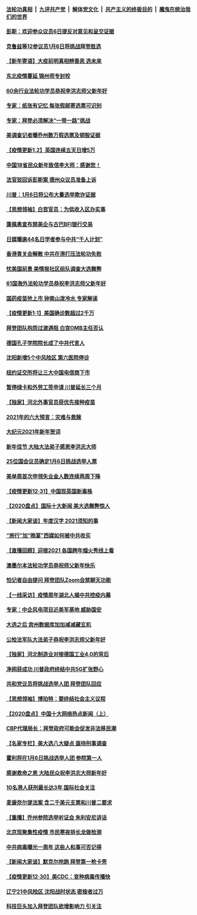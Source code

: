 

####  [法轮功真相](../../../../basic/blob/master/README.md?t=01031154) &nbsp;|&nbsp; [九评共产党](../../../../9ping.md/blob/master/README.md?t=01031154) &nbsp;|&nbsp; [解体党文化](../../../../jtdwh.md/blob/master/README.md?t=01031154)  &nbsp;|&nbsp; [共产主义的终极目的](../../../../gczydzjmd.md/blob/master/README.md?t=01031154) &nbsp;|&nbsp; [魔鬼在统治我们的世界](../../../../mgztzwmdsj.md/blob/master/README.md?t=01031154) 

#### [彭斯：欢迎参众议员6日提反对意见和呈交证据](../pages/nf4514/n12662991.md?t=01031154) 

#### [克鲁兹等12参议员1月6日将挑战拜登胜选](../pages/nf4514/n12662409.md?t=01031154) 

#### [【新年寄语】大疫前明真相辨善恶 选未来](../pages/nf4514/n12660855.md?t=01031154) 

#### [东北疫情蔓延 锦州师专封校](../pages/nf4514/n12662080.md?t=01031154) 

#### [60余行业法轮功学员恭祝李洪志师父新年好](../pages/nf4514/n12660140.md?t=01031154) 

#### [专家：纸张有记忆 每张假邮寄选票可识别](../pages/nf4514/n12661536.md?t=01031154) 

#### [专家：拜登必须解决“一带一路”挑战](../pages/nf4514/n12660092.md?t=01031154) 

#### [美调查记者曝乔州数万假选票及销毁证据](../pages/nf4514/n12662128.md?t=01031154) 

#### [【疫情更新1.2】英国连续五天日增5万](../pages/nf4514/n12661914.md?t=01031154) 

#### [中国18省民众新年致信李大师：感谢您！](../pages/nf4514/n12660900.md?t=01031154) 

#### [法官驳回诉彭斯案 德州众议员准备上诉](../pages/nf4514/n12661328.md?t=01031154) 

#### [川普：1月6日将公布大量选举欺诈证据](../pages/nf4514/n12661416.md?t=01031154) 

#### [【思想领袖】白宫官员：为低收入区办实事](../pages/nf4514/n12549296.md?t=01031154) 

#### [蓬佩奥宣布禁美企与古巴BFI银行交易](../pages/nf4514/n12660910.md?t=01031154) 

#### [日媒曝逾44名日学者参与中共“千人计划”](../pages/nf4514/n12660743.md?t=01031154) 

#### [香港青关会解散 中共在港打压法轮功失败](../pages/nf4514/n12660484.md?t=01031154) 

#### [忧美国前景 美情报社区组队调查大选舞弊](../pages/nf4514/n12660421.md?t=01031154) 

#### [61国海外法轮功学员恭祝李洪志师父新年好](../pages/nf4514/n12642622.md?t=01031154) 

#### [国药疫苗抢上市 钟南山泼冷水 专家解读](../pages/nf4514/n12659581.md?t=01031154) 

#### [【疫情更新1·1】美国确诊数超过2千万](../pages/nf4514/n12659462.md?t=01031154) 

#### [拜登团队抱怨过渡遇阻 白宫OMB主任否认](../pages/nf4514/n12659557.md?t=01031154) 

#### [德国孔子学院院长成了中共代言人](../pages/nf4514/n12566036.md?t=01031154) 

#### [沈阳新增5个中风险区 第六医院停诊](../pages/nf4514/n12658820.md?t=01031154) 

#### [纽约证交所将让三大中国电信商下市](../pages/nf4514/n12658992.md?t=01031154) 

#### [暂停绿卡和外劳工签申请 川普延长三个月](../pages/nf4514/n12658942.md?t=01031154) 

#### [【独家】河北外事官员获优先接种疫苗](../pages/nf4514/n12658460.md?t=01031154) 

#### [2021年的六大预言：灾难与救赎](../pages/nf4514/n12654008.md?t=01031154) 

#### [大纪元2021年新年贺词](../pages/nf4514/n12655438.md?t=01031154) 

#### [新年佳节 大陆大法弟子感恩李洪志大师](../pages/nf4514/n12658230.md?t=01031154) 

#### [25位国会议员确定1月6日挑战选举人票](../pages/nf4514/n12657924.md?t=01031154) 

#### [美单周首次申领失业金人数连续两周下降](../pages/nf4514/n12657769.md?t=01031154) 

#### [【疫情更新12·31】中国现英国新毒株](../pages/nf4514/n12656978.md?t=01031154) 

#### [【2020盘点】国际十大新闻 美大选舞弊惊人](../pages/nf4514/n12652859.md?t=01031154) 

#### [【新闻大家谈】年度汉字 2021须知的事](../pages/nf4514/n12657518.md?t=01031154) 

#### [“旅行”加“晚宴”西媒如何被中共收买](../pages/nf4514/n12657410.md?t=01031154) 

#### [【直播回顾】迎接2021 各国跨年烟火秀线上看](../pages/nf4514/n12657116.md?t=01031154) 

#### [澳墨尔本法轮功学员恭祝师父新年快乐](../pages/nf4514/n12643865.md?t=01031154) 

#### [怕记者自由提问 拜登团队Zoom会禁聊天功能](../pages/nf4514/n12657041.md?t=01031154) 

#### [【一线采访】疫情周年湖北人揭中共控疫内幕](../pages/nf4514/n12655441.md?t=01031154) 

#### [专家：中企风电项目近美军基地 威胁国安](../pages/nf4514/n12656876.md?t=01031154) 

#### [大选之后 宾州数据库加加减减藏玄机](../pages/nf4514/n12655982.md?t=01031154) 

#### [公检法军队大法弟子恭祝李洪志师父新年好](../pages/nf4514/n12655581.md?t=01031154) 

#### [【独家】河北制造业对接德国工业4.0的背后](../pages/nf4514/n12648368.md?t=01031154) 

#### [净网获成功 川普政府终结中共5G扩张野心](../pages/nf4514/n12655851.md?t=01031154) 

#### [共和党议员将挑战选举人团 拜登团队回应](../pages/nf4514/n12656039.md?t=01031154) 

#### [【思想领袖】博珀特：要终结社会主义议程](../pages/nf4514/n12611659.md?t=01031154) 

#### [【2020盘点】中国十大网络热点新闻（上）](../pages/nf4514/n12652771.md?t=01031154) 

#### [CBP代理局长：拜登政府可能会促发非法移民潮](../pages/nf4514/n12655410.md?t=01031154) 

#### [【名家专栏】美大选八大疑点 亟待刑事调查](../pages/nf4514/n12654885.md?t=01031154) 

#### [霍利将在1月6日挑战选举人团 参院第一人](../pages/nf4514/n12655321.md?t=01031154) 

#### [感谢救命之恩 大陆民众祝李洪志大师新年好](../pages/nf4514/n12654344.md?t=01031154) 

#### [10名港人获刑最长达3年 国际社会关注](../pages/nf4514/n12655111.md?t=01031154) 

#### [麦康奈尔提法案 含二千美元支票和川普二要求](../pages/nf4514/n12655102.md?t=01031154) 

#### [【重播】乔州参院选举听证会 朱利安尼讲话](../pages/nf4514/n12654960.md?t=01031154) 

#### [北京现聚集性疫情 市民寒夜排长龙做检测](../pages/nf4514/n12653840.md?t=01031154) 

#### [中共病毒曝光一周年 这些人和事可否记得](../pages/nf4514/n12653863.md?t=01031154) 

#### [【新闻大家谈】默克尔抢跑 拜登第一枪卡壳](../pages/nf4514/n12654915.md?t=01031154) 

#### [【疫情更新12·30】美CDC：变种病毒传播快](../pages/nf4514/n12654235.md?t=01031154) 

#### [辽宁21中风险区 沈阳战时状态 密接者过万](../pages/nf4514/n12654232.md?t=01031154) 

#### [科技巨头加入拜登团队欲增影响力 引关注](../pages/nf4514/n12654004.md?t=01031154) 

